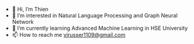 - 👋 Hi, I’m Thien
- 👀 I’m interested in Natural Language Processing and Graph Neural Network
- 🌱 I’m currently learning Advanced Machine Learning in HSE University
- 📫 How to reach me virusser1109@gmail.com

<!---
thienmk123/thienmk123 is a ✨ special ✨ repository because its `README.md` (this file) appears on your GitHub profile.
You can click the Preview link to take a look at your changes.
--->
